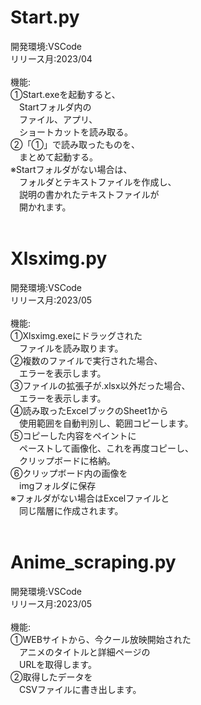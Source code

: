 # Start.py<br/>
開発環境:VSCode<br/>
リリース月:2023/04<br/>
<br/>
機能:<br/>
①Start.exeを起動すると、<br/>
　Startフォルダ内の<br/>
　ファイル、アプリ、<br/>
　ショートカットを読み取る。<br/>
②「①」で読み取ったものを、<br/>
　まとめて起動する。<br/>
※Startフォルダがない場合は、<br/>
　フォルダとテキストファイルを作成し、<br/>
　説明の書かれたテキストファイルが<br/>
　開かれます。<br/>
<br/>
# Xlsximg.py<br/>
開発環境:VSCode<br/>
リリース月:2023/05<br/>
<br/>
機能:<br/>
①Xlsximg.exeにドラッグされた<br/>
　ファイルを読み取ります。<br/>
②複数のファイルで実行された場合、<br/>
　エラーを表示します。<br/>
③ファイルの拡張子が.xlsx以外だった場合、<br/>
　エラーを表示します。<br/>
④読み取ったExcelブックのSheet1から<br/>
　使用範囲を自動判別し、範囲コピーします。<br/>
⑤コピーした内容をペイントに<br/>
　ペーストして画像化、これを再度コピーし、<br/>
　クリップボードに格納。<br/>
⑥クリップボード内の画像を<br/>
　imgフォルダに保存<br/>
※フォルダがない場合はExcelファイルと<br/>
　同じ階層に作成されます。<br/>
<br/>
# Anime_scraping.py<br/>
開発環境:VSCode<br/>
リリース月:2023/05<br/>
<br/>
機能:<br/>
①WEBサイトから、今クール放映開始された<br/>
　アニメのタイトルと詳細ページの<br/>
　URLを取得します。<br/>
②取得したデータを<br/>
　CSVファイルに書き出します。
